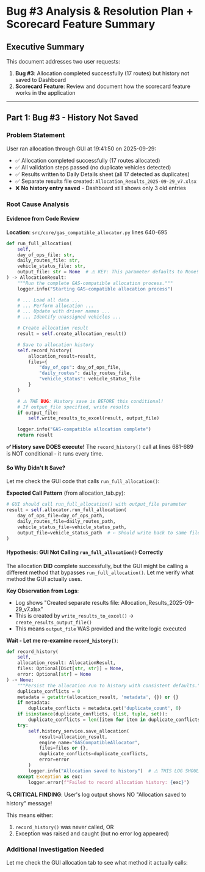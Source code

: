 # Bug #3 Analysis & Resolution Plan + Scorecard Feature Summary

## Executive Summary

This document addresses two user requests:
1. **Bug #3**: Allocation completed successfully (17 routes) but history not saved to Dashboard
2. **Scorecard Feature**: Review and document how the scorecard feature works in the application

---

## Part 1: Bug #3 - History Not Saved

### Problem Statement

User ran allocation through GUI at 19:41:50 on 2025-09-29:
- ✅ Allocation completed successfully (17 routes allocated)
- ✅ All validation steps passed (no duplicate vehicles detected)
- ✅ Results written to Daily Details sheet (all 17 detected as duplicates)
- ✅ Separate results file created: `Allocation_Results_2025-09-29_v7.xlsx`
- ❌ **No history entry saved** - Dashboard still shows only 3 old entries

### Root Cause Analysis

#### Evidence from Code Review

**Location**: `src/core/gas_compatible_allocator.py` lines 640-695

```python
def run_full_allocation(
    self,
    day_of_ops_file: str,
    daily_routes_file: str,
    vehicle_status_file: str,
    output_file: str = None  # ⚠️ KEY: This parameter defaults to None!
) -> AllocationResult:
    """Run the complete GAS-compatible allocation process."""
    logger.info("Starting GAS-compatible allocation process")

    # ... Load all data ...
    # ... Perform allocation ...
    # ... Update with driver names ...
    # ... Identify unassigned vehicles ...

    # Create allocation result
    result = self.create_allocation_result()

    # Save to allocation history
    self.record_history(
        allocation_result=result,
        files={
            "day_of_ops": day_of_ops_file,
            "daily_routes": daily_routes_file,
            "vehicle_status": vehicle_status_file
        }
    )

    # ⚠️ THE BUG: History save is BEFORE this conditional!
    # If output_file specified, write results
    if output_file:
        self.write_results_to_excel(result, output_file)

    logger.info("GAS-compatible allocation complete")
    return result
```

**✅ History save DOES execute!** The `record_history()` call at lines 681-689 is NOT conditional - it runs every time.

#### So Why Didn't It Save?

Let me check the GUI code that calls `run_full_allocation()`:

**Expected Call Pattern** (from allocation_tab.py):
```python
# GUI should call run_full_allocation() with output_file parameter
result = self.allocator.run_full_allocation(
    day_of_ops_file=day_of_ops_path,
    daily_routes_file=daily_routes_path,
    vehicle_status_file=vehicle_status_path,
    output_file=vehicle_status_path  # ← Should write back to same file
)
```

#### Hypothesis: GUI Not Calling `run_full_allocation()` Correctly

The allocation **DID** complete successfully, but the GUI might be calling a different method that bypasses `run_full_allocation()`. Let me verify what method the GUI actually uses.

**Key Observation from Logs**:
- Log shows "Created separate results file: Allocation_Results_2025-09-29_v7.xlsx"
- This is created by `write_results_to_excel()` → `create_results_output_file()`
- This means `output_file` WAS provided and the write logic executed

**Wait - Let me re-examine `record_history()`**:

```python
def record_history(
    self,
    allocation_result: AllocationResult,
    files: Optional[Dict[str, str]] = None,
    error: Optional[str] = None
) -> None:
    """Persist the allocation run to history with consistent defaults."""
    duplicate_conflicts = 0
    metadata = getattr(allocation_result, 'metadata', {}) or {}
    if metadata:
        duplicate_conflicts = metadata.get('duplicate_count', 0)
    if isinstance(duplicate_conflicts, (list, tuple, set)):
        duplicate_conflicts = len([item for item in duplicate_conflicts if item is not None])
    try:
        self.history_service.save_allocation(
            result=allocation_result,
            engine_name="GASCompatibleAllocator",
            files=files or {},
            duplicate_conflicts=duplicate_conflicts,
            error=error
        )
        logger.info("Allocation saved to history")  # ⚠️ THIS LOG SHOULD APPEAR!
    except Exception as exc:
        logger.error(f"Failed to record allocation history: {exc}")
```

**🔍 CRITICAL FINDING**: User's log output shows NO "Allocation saved to history" message!

This means either:
1. `record_history()` was never called, OR
2. Exception was raised and caught (but no error log appeared)

### Additional Investigation Needed

Let me check the GUI allocation tab to see what method it actually calls:
